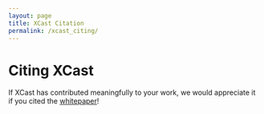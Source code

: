 ```yaml
---
layout: page
title: XCast Citation
permalink: /xcast_citing/
---
```


# Citing XCast 

If XCast has contributed meaningfully to your work, we would appreciate it if you cited the [whitepaper](https://www.frontiersin.org/articles/10.3389/fclim.2022.953262/full)! 



